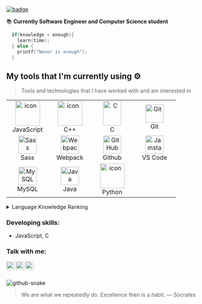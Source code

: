 [![badge](https://glitch-image.vercel.app/api?text=Sizenando%20França)](https://glitch-image.vercel.app/api?text=Glitch%20Image)

📚 **Currently Software Engineer and Computer Science student**

``` C
  if(knowledge < enough){
    learn(time);
  } else {
    printf("Never is enough");
  }
```

## My tools that I'm currently using ⚙️ 

> Tools and technologies that I have worked with and am interested in


<table align="center">

  <tr>
    <td align="center" width="96">
       <a href="#javascript">
        <img src="https://techstack-generator.vercel.app/js-icon.svg" alt="icon" width="65" height="65" />
      </a>
      <br>JavaScript
    </td>
    <td align="center" width="96">
       <a href="#cplusplus">
        <img src="https://techstack-generator.vercel.app/cpp-icon.svg" alt="icon" width="65" height="65" />
      </a>
      <br>C++
    </td>
    <td align="center" width="96">
       <a href="#macropower-tech">
        <img src="https://upload.wikimedia.org/wikipedia/commons/1/18/C_Programming_Language.svg" alt="C" width="48" height="65" />
      </a>
      <br>C
    </td>
    <td align="center" width="96">
      <a href="#git" >
        <img src="https://upload.wikimedia.org/wikipedia/commons/thumb/3/3f/Git_icon.svg/1200px-Git_icon.svg.png" width="48" height="48" alt="Git" />
      </a>
      <br>Git
    </td>
  </tr>
  <tr>
    <td align="center" width="96">
        <img src="https://techstack-generator.vercel.app/sass-icon.svg" width="48" height="48" alt="Sass" />
      <br>Sass
    </td>
    <td align="center" width="96">
        <img src="https://techstack-generator.vercel.app/webpack-icon.svg" width="48" height="48" alt="Webpack" />
      <br>Webpack
    </td>
    <td align="center" width="96">
        <img src="https://user-images.githubusercontent.com/25181517/192108374-8da61ba1-99ec-41d7-80b8-fb2f7c0a4948.png" width="48" height="48" alt="GitHub" />
      <br>Github
    </td>
      <td align="center"  width="96">
      <a href="#vscode">
        <img src="https://upload.wikimedia.org/wikipedia/commons/9/9a/Visual_Studio_Code_1.35_icon.svg" width="48" height="48" alt="Jamstack" />
      </a>
      <br>VS Code
    </td>
  </tr>
  <tr>
    <td align="center"  width="96">
      <a href="#vscode">
        <img src="https://techstack-generator.vercel.app/mysql-icon.svg" width="48" height="48" alt="MySQL" />
      </a>
      <br>MySQL
    </td>
    <td align="center"  width="96">
      <a href="#vscode">
        <img src="https://techstack-generator.vercel.app/java-icon.svg" width="48" height="48" alt="Java" />
      </a>
      <br>Java
    </td>
    <td align="center" width="96">
       <a href="#macropower-tech">
        <img src="https://techstack-generator.vercel.app/python-icon.svg" alt="icon" width="65" height="65" />
      </a>
      <br>Python
    </td>
  </tr>
</table>

<details>
<summary>Language Knowledge Ranking</summary>
<br>
  
| Rank | Languages |
|-----:|---------------|
|     1| JavaScript |
|     2| C |
|     3| C++ |
|     4| Java |
|     5| Python |
|     6| SQL |
</details>

### Developing skills:
- JavaScript, C

### Talk with me:
[<img align="left" alt="holisitc_developer | LinkedIn" width="22px" src="https://cdn.jsdelivr.net/npm/simple-icons@v3/icons/linkedin.svg" />][linkedin]
[<img align="left" alt="holisitc_developer | Instagram" width="22px" src="https://cdn.jsdelivr.net/npm/simple-icons@v3/icons/instagram.svg" />][instagram]
[<img align="left" alt="holisitc_developer | Github" width="22px" src="https://cdn.jsdelivr.net/npm/simple-icons@v3/icons/github.svg" />][github]
<br/>

[linkedin]: https://www.linkedin.com/in/sizenando-fran%C3%A7a-b077b9207/
[instagram]: https://www.instagram.com/sizenando.f
[github]: https://www.github.com/sizenando-f

<br>

<picture>
  <source media="(prefers-color-scheme: dark)" srcset="github-snake-dark.svg" />
  <source media="(prefers-color-scheme: light)" srcset="github-snake.svg" />
  <img alt="github-snake" src="github-snake.svg" />
</picture>

>We are what we repeatedly do. Excellence then is a habit.
— Socrates
